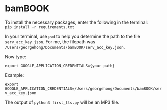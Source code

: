 # bamBOOK

To install the necessary packages, enter the following in the terminal:   
`pip install -r requirements.txt`

In your terminal, use `pwd` to help you determine the path to the file `serv_acc_key.json`.  For me, the filepath was `/Users/georgehong/Documents/bamBOOK/serv_acc_key.json`.

Now type:

`export GOOGLE_APPLICATION_CREDENTIALS={your path}`

Example:

`export GOOGLE_APPLICATION_CREDENTIALS=/Users/georgehong/Documents/bamBOOK/serv_acc_key.json`


The output of `python3 first_tts.py` will be an MP3 file.
